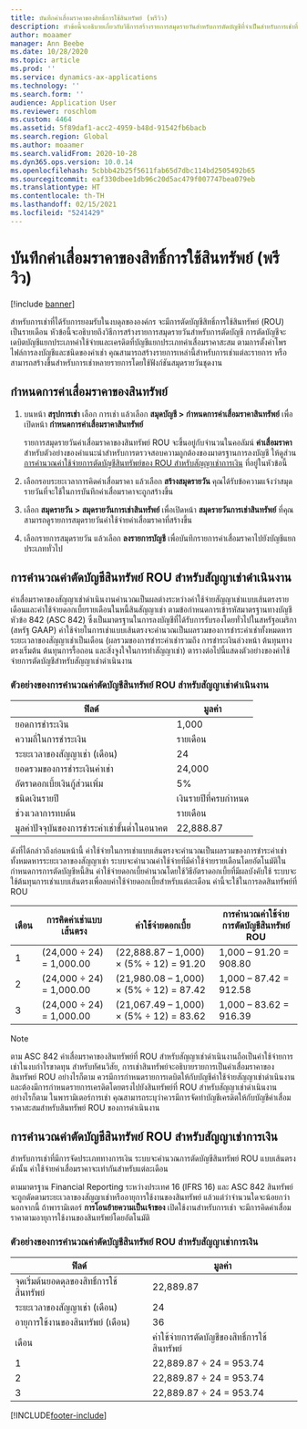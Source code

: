 ```yaml
---
title: บันทึกค่าเสื่อมราคาของสิทธิ์การใช้สินทรัพย์ (พรีวิว)
description: หัวข้อนี้จะอธิบายเกี่ยวกับวิธีการสร้างรายการสมุดรายวันสำหรับการตัดบัญชีที่จำเป็นสำหรับการเช่าที่เป็นที่ยอมรับในงบดุลขององค์กร
author: moaamer
manager: Ann Beebe
ms.date: 10/28/2020
ms.topic: article
ms.prod: ''
ms.service: dynamics-ax-applications
ms.technology: ''
ms.search.form: ''
audience: Application User
ms.reviewer: roschlom
ms.custom: 4464
ms.assetid: 5f89daf1-acc2-4959-b48d-91542fb6bacb
ms.search.region: Global
ms.author: moaamer
ms.search.validFrom: 2020-10-28
ms.dyn365.ops.version: 10.0.14
ms.openlocfilehash: 5cbbb42b25f5611fab65d7dbc114bd2505492b65
ms.sourcegitcommit: eaf330dbee1db96c20d5ac479f007747bea079eb
ms.translationtype: HT
ms.contentlocale: th-TH
ms.lasthandoff: 02/15/2021
ms.locfileid: "5241429"
---
```

# <a name="record-right-of-use-asset-depreciation-preview"></a>บันทึกค่าเสื่อมราคาของสิทธิ์การใช้สินทรัพย์ (พรีวิว)

[!include [banner](../includes/banner.md)]

สำหรับการเช่าที่ได้รับการยอมรับในงบดุลขององค์กร จะมีการตัดบัญชีสิทธิ์การใช้สินทรัพย์ (ROU) เป็นรายเดือน หัวข้อนี้จะอธิบายถึงวิธีการสร้างรายการสมุดรายวันสำหรับการตัดบัญชี การตัดบัญชีจะเดบิตบัญชีแยกประเภทค่าใช้จ่ายและเครดิตที่บัญชีแยกประเภทค่าเสื่อมราคาสะสม ตามการตั้งค่าโพรไฟล์การลงบัญชีและชนิดของค่าเช่า คุณสามารถสร้างรายการเหล่านี้สำหรับการเช่าแต่ละรายการ หรือสามารถสร้างขึ้นสำหรับการเช่าหลายรายการโดยใช้ฟังก์ชันสมุดรายวันชุดงาน

## <a name="asset-depreciation-schedule"></a>กำหนดการค่าเสื่อมราคาของสินทรัพย์

1. บนหน้า **สรุปการเช่า** เลือก การเช่า แล้วเลือก **สมุดบัญชี \> กำหนดการค่าเสื่อมราคาสินทรัพย์** เพื่อเปิดหน้า **กำหนดการค่าเสื่อมราคาสินทรัพย์**

    รายการสมุดรายวันค่าเสื่อมราคาของสินทรัพย์ ROU จะขึ้นอยู่กับจำนวนในคอลัมน์ **ค่าเสื่อมราคา** สำหรับตัวอย่างของคำแนะนำสำหรับการตรวจสอบความถูกต้องของมาตรฐานการลงบัญชี ให้ดูส่วน [การคำนวณค่าใช้จ่ายการตัดบัญชีสินทรัพย์ของ ROU สำหรับสัญญาเช่าการเงิน](#calculation-of-rou-asset-amortization-expense-for-finance-leases) ที่อยู่ในหัวข้อนี้

2. เลือกรอบระยะเวลาการคิดค่าเสื่อมราคา แล้วเลือก **สร้างสมุดรายวัน** คุณได้รับข้อความแจ้งว่าสมุดรายวันที่จะใช้ในการบันทึกค่าเสื่อมราคาจะถูกสร้างขึ้น
3. เลือก **สมุดรายวัน \> สมุดรายวันการเช่าสินทรัพย์** เพื่อเปิดหน้า **สมุดรายวันการเช่าสินทรัพย์** ที่คุณสามารถดูรายการสมุดรายวันค่าใช้จ่ายค่าเสื่อมราคาที่สร้างขึ้น
4. เลือกรายการสมุดรายวัน แล้วเลือก **ลงรายการบัญชี** เพื่อบันทึกรายการค่าเสื่อมราคาไปยังบัญชีแยกประเภททั่วไป

## <a name="calculation-of-rou-asset-amortization-expense-for-operating-leases"></a>การคำนวณค่าตัดบัญชีสินทรัพย์ ROU สำหรับสัญญาเช่าดำเนินงาน

ค่าเสื่อมราคาของสัญญาเช่าดำเนินงานคำนวณเป็นผลต่างระหว่างค่าใช้จ่ายสัญญาเช่าแบบเส้นตรงรายเดือนและค่าใช้จ่ายดอกเบี้ยรายเดือนในหนี้สินสัญญาเช่า ตามข้อกำหนดการเข้ารหัสมาตรฐานทางบัญชี หัวข้อ 842 (ASC 842) ซึ่งเป็นมาตรฐานในการลงบัญชีที่ได้รับการรับรองโดยทั่วไปในสหรัฐอเมริกา (สหรัฐ GAAP) ค่าใช้จ่ายในการเช่าแบบเส้นตรงจะคำนวณเป็นผลรวมของการชำระค่าเช่าทั้งหมดหารระยะเวลาของสัญญาเช่าเป็นเดือน (ผลรวมของการชำระค่าเช่ารวมถึง การชำระเงินล่วงหน้า ต้นทุนทางตรงเริ่มต้น ต้นทุนการรื้อถอน และสิ่งจูงใจในการทำสัญญาเช่า) ตารางต่อไปนี้แสดงตัวอย่างของค่าใช้จ่ายการตัดบัญชีสำหรับสัญญาเช่าดำเนินงาน

### <a name="example-of-rou-asset-amortization-expense-for-operating-leases"></a>ตัวอย่างของการคำนวณค่าตัดบัญชีสินทรัพย์ ROU สำหรับสัญญาเช่าดำเนินงาน

| ฟิลด์                                          | มูลค่า       |
|------------------------------------------------|-------------|
| ยอดการชำระเงิน                                 | 1,000       |
| ความถี่ในการชำระเงิน                              | รายเดือน     |
| ระยะเวลาของสัญญาเช่า (เดือน)                            | 24          |
| ยอดรวมของการชำระเงินค่าเช่า                           | 24,000      |
| อัตราดอกเบี้ยเงินกู้ส่วนเพิ่ม                     | 5%          |
| ชนิดเงินรายปี                                   | เงินรายปีที่ครบกำหนด |
| ช่วงเวลาการทบต้น                           | รายเดือน     |
| มูลค่าปัจจุบันของการชำระค่าเช่าขั้นต่ำในอนาคต | 22,888.87   |

ดังที่ได้กล่าวถึงก่อนหน้านี้ ค่าใช้จ่ายในการเช่าแบบเส้นตรงจะคำนวณเป็นผลรวมของการชำระค่าเช่าทั้งหมดหารระยะเวลาของสัญญาเช่า ระบบจะคำนวณค่าใช้จ่ายที่มีค่าใช้จ่ายรายเดือนโดยอัตโนมัติในกำหนดการการตัดบัญชีหนี้สิน ค่าใช้จ่ายดอกเบี้ยคำนวณโดยใช้วิธีอัตราดอกเบี้ยที่มีผลบังคับใช้ ระบบจะใช้ต้นทุนการเช่าแบบเส้นตรงเพื่อลบค่าใช้จ่ายดอกเบี้ยสำหรับแต่ละเดือน ค่านี้จะใช้ในการลดสินทรัพย์ที่ ROU

| เดือน | การคิดค่าเช่าแบบเส้นตรง | ค่าใช้จ่ายดอกเบี้ย                        | การคำนวณค่าใช้จ่ายการตัดบัญชีสินทรัพย์ ROU |
|-------|--------------------------|-----------------------------------------|-----------------------------------------------|
| 1     | (24,000 ÷ 24) = 1,000.00 | (22,888.87 – 1,000) × (5% ÷ 12) = 91.20 | 1,000 – 91.20 = 908.80                        |
| 2     | (24,000 ÷ 24) = 1,000.00 | (21,980.08 – 1,000) × (5% ÷ 12) = 87.42 | 1,000 – 87.42 = 912.58                        |
| 3     | (24,000 ÷ 24) = 1,000.00 | (21,067.49 – 1,000) × (5% ÷ 12) = 83.62 | 1,000 – 83.62 = 916.39                        |

> [!NOTE]
> ตาม ASC 842 ค่าเสื่อมราคาของสินทรัพย์ที่ ROU สำหรับสัญญาเช่าดำเนินงานถือเป็นค่าใช้จ่ายการเช่าในงบกำไรขาดทุน สำหรับทัศนวิสัย, การเช่าสินทรัพย์จะอธิบายรายการเป็นค่าเสื่อมราคาของสินทรัพย์ ROU อย่างไรก็ตาม ควรมีการกำหนดรายการเดบิตให้กับบัญชีค่าใช้จ่ายสัญญาเช่าดำเนินงาน และต้องมีการกำหนดรายการเครดิตโดยตรงไปยังสินทรัพย์ที่ ROU สำหรับสัญญาเช่าดำเนินงาน อย่างไรก็ตาม ในพารามิเตอร์การเช่า คุณสามารถระบุว่าควรมีการจัดทำบัญชีเครดิตให้กับบัญชีค่าเสื่อมราคาสะสมสำหรับสินทรัพย์ ROU ของการดำเนินงาน

## <a name="calculation-of-rou-asset-amortization-expense-for-finance-leases"></a>การคำนวณค่าตัดบัญชีสินทรัพย์ ROU สำหรับสัญญาเช่าการเงิน

สำหรับการเช่าที่มีการจัดประเภททางการเงิน ระบบจะคำนวณการตัดบัญขีสินทรัพย์ ROU แบบเส้นตรง ดังนั้น ค่าใช้จ่ายค่าเสื่อมราคาจะเท่ากันสำหรับแต่ละเดือน

ตามมาตรฐาน Financial Reporting ระหว่างประเทศ 16 (IFRS 16) และ ASC 842 สินทรัพย์จะถูกตัดตามระยะเวลาของสัญญาเช่าหรืออายุการใช้งานของสินทรัพย์ แล้วแต่ว่าจำนวนใดจะน้อยกว่า นอกจากนี้ ถ้าพารามิเตอร์ **การโอนย้ายความเป็นเจ้าของ** เปิดใช้งานสำหรับการเช่า จะมีการคิดค่าเสื่อมราคาตามอายุการใช้งานของสินทรัพย์โดยอัตโนมัติ

### <a name="example-of-rou-asset-amortization-expense-for-finance-leases"></a>ตัวอย่างของการคำนวณค่าตัดบัญชีสินทรัพย์ ROU สำหรับสัญญาเช่าการเงิน

| ฟิลด์                                | มูลค่า                                   |
|--------------------------------------|-----------------------------------------|
| จุดเริ่มต้นยอดดุลของสิทธิ์การใช้สินทรัพย์ | 22,889.87                               |
| ระยะเวลาของสัญญาเช่า (เดือน)                  | 24                                      |
| อายุการใช้งานของสินทรัพย์ (เดือน)           | 36                                      |
| เดือน                                | ค่าใช้จ่ายการตัดบัญชีของสิทธิ์การใช้สินทรัพย์ |
| 1                                    | 22,889.87 ÷ 24 = 953.74                 |
| 2                                    | 22,889.87 ÷ 24 = 953.74                 |
| 3                                    | 22,889.87 ÷ 24 = 953.74                 |


[!INCLUDE[footer-include](../../includes/footer-banner.md)]